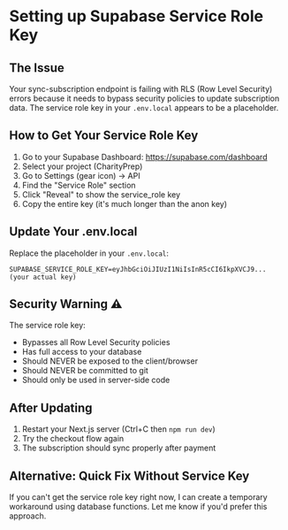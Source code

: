 # Setting up Supabase Service Role Key

## The Issue
Your sync-subscription endpoint is failing with RLS (Row Level Security) errors because it needs to bypass security policies to update subscription data. The service role key in your `.env.local` appears to be a placeholder.

## How to Get Your Service Role Key

1. Go to your Supabase Dashboard: https://supabase.com/dashboard
2. Select your project (CharityPrep)
3. Go to Settings (gear icon) → API
4. Find the "Service Role" section
5. Click "Reveal" to show the service_role key
6. Copy the entire key (it's much longer than the anon key)

## Update Your .env.local

Replace the placeholder in your `.env.local`:
```
SUPABASE_SERVICE_ROLE_KEY=eyJhbGciOiJIUzI1NiIsInR5cCI6IkpXVCJ9... (your actual key)
```

## Security Warning ⚠️

The service role key:
- Bypasses all Row Level Security policies
- Has full access to your database
- Should NEVER be exposed to the client/browser
- Should NEVER be committed to git
- Should only be used in server-side code

## After Updating

1. Restart your Next.js server (Ctrl+C then `npm run dev`)
2. Try the checkout flow again
3. The subscription should sync properly after payment

## Alternative: Quick Fix Without Service Key

If you can't get the service role key right now, I can create a temporary workaround using database functions. Let me know if you'd prefer this approach.